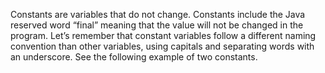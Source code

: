 Constants are variables that do not change. Constants include the Java reserved word “final” meaning that the value will not be changed in the program. Let’s remember that constant variables follow a different naming convention than other variables, using capitals and separating words with an underscore. See the following example of two constants.

